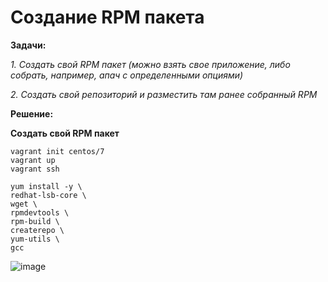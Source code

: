# Создание RPM пакета

**Задачи:**

  *1. Создать свой RPM пакет (можно взять свое приложение, либо собрать, например,
апач с определенными опциями)*
  
  *2. Создать свой репозиторий и разместить там ранее собранный RPM*
   
**Решение:**

**Создать свой RPM пакет**

```
vagrant init centos/7
vagrant up
vagrant ssh
```

```
yum install -y \
redhat-lsb-core \
wget \
rpmdevtools \
rpm-build \
createrepo \
yum-utils \
gcc
```

![image](https://github.com/lettache/Otus-Administrator-Linux-Pro-Kryuchkov_VV/assets/84719218/eb91aeab-bb70-46de-8904-99cf3e8e7a16)































